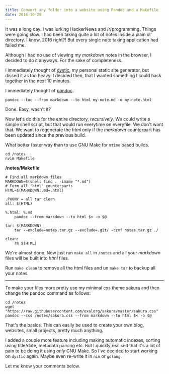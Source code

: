 ```yaml
---
title: Convert any folder into a website using Pandoc and a Makefile
date: 2016-10-28
---
```


It was a long day. I was lurking HackerNews and /r/programming.
Things were going slow. I had been taking quite a lot of notes
inside a plain ol' directory. I know, 2016 right?! But every
single note taking application had failed me.

Although I had no use of viewing my *markdown* notes in the
browser, I decided to do it anyways. For the sake of completeness.

I immediately thought of [dystic](https://github.com/oxalorg/dystic),
my personal static site generator, but dissed it as too heavy.
I decided then, that I wanted something I could hack together in
the next 10 minutes.

<!--more-->

I immediately thought of [pandoc](https://pandoc.org).

```
pandoc --toc --from markdown --to html my-note.md -o my-note.html
```

Done. Easy, wasn't it?

Now let's do this for the entire directory, *recursively*. We could
write a simple shell script, but that would run everytime on everyfile.
We don't want that. We want to regenerate the *html* only if the
*markdown* counterpart has been updated since the previous build.

What ~~better~~ faster way than to use GNU Make for `mtime` based
builds.

```
cd /notes
nvim Makefile
```

**/notes/Makefile**:

```make
# Find all markdown files
MARKDOWN=$(shell find . -iname "*.md")
# Form all 'html' counterparts
HTML=$(MARKDOWN:.md=.html)

.PHONY = all tar clean
all: $(HTML)

%.html: %.md
    pandoc --from markdown --to html $< -o $@

tar: $(MARKDOWN)
    tar --exclude=notes.tar.gz --exclude=.git/ -czvf notes.tar.gz ./

clean:
    rm $(HTML)
```

We're almost done. Now just run `make all` in `/notes` and all your
*markdown* files will be built into *html* files. 

Run `make clean` to remove all the html files and un `make tar` to 
backup all your notes.

---

To make your files more pretty use my minimal css theme 
[sakura](https://github.com/oxalorg/sakura) and then change the pandoc
command as follows:

```
cd /notes
wget
"https://raw.githubusercontent.com/oxalorg/sakura/master/sakura.css"
pandoc --css /notes/sakura.css --from markdown --to html $< -o $@
```

That's the basics. This can easily be used to create your own
blog, websites, small projects, pretty much anything.

I added a couple more feature including making automatic
indexes, sorting using title/date, metadata parsing etc. But I
quickly realised that it's a lot of pain to be doing it using
*only* GNU Make. So I've decided to start working on `dystic`
again. Maybe even re-write it in `nim` or `golang`.

Let me know your comments below.

